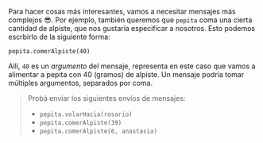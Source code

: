Para hacer cosas más interesantes, vamos a necesitar mensajes más complejos :sunglasses:. Por ejemplo, también queremos que `pepita` coma una cierta cantidad de alpiste, que nos gustaría especificar a nosotros. Esto podemos escrbirlo de la siguiente forma: 

```wollok
pepita.comerAlpiste(40)
```

Allí, `40` es un _argumento_ del mensaje, representa en este caso que vamos a alimentar a pepita con 40 (gramos) de alpiste. Un mensaje podría tomar múltiples argumentos, separados por coma.

> Probá enviar los siguientes envíos de mensajes:
>
> * `pepita.volarHacia(rosario)`
> * `pepita.comerAlpiste(39)`
> * `pepita.comerAlpiste(6, anastasia)`
